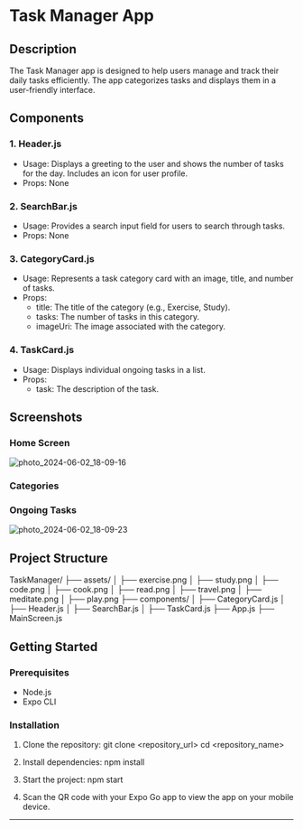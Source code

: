 # Task Manager App

## Description

The Task Manager app is designed to help users manage and track their daily tasks efficiently. The app categorizes tasks and displays them in a user-friendly interface.

## Components

### 1. Header.js

- Usage: Displays a greeting to the user and shows the number of tasks for the day. Includes an icon for user profile.
- Props: None

### 2. SearchBar.js

- Usage: Provides a search input field for users to search through tasks.
- Props: None

### 3. CategoryCard.js

- Usage: Represents a task category card with an image, title, and number of tasks.
- Props:
  - title: The title of the category (e.g., Exercise, Study).
  - tasks: The number of tasks in this category.
  - imageUri: The image associated with the category.

### 4. TaskCard.js

- Usage: Displays individual ongoing tasks in a list.
- Props:
  - task: The description of the task.

## Screenshots

### Home Screen

![photo_2024-06-02_18-09-16](https://github.com/11024572/rn-assignment3-11024572/assets/170142523/10bfd24b-2d93-4a41-b10f-42969f57e20e)

### Categories

### Ongoing Tasks

![photo_2024-06-02_18-09-23](https://github.com/11024572/rn-assignment3-11024572/assets/170142523/444075b1-ac88-4de4-b245-b58792ea80ed)

## Project Structure

TaskManager/
├── assets/
│ ├── exercise.png
│ ├── study.png
│ ├── code.png
│ ├── cook.png
│ ├── read.png
│ ├── travel.png
│ ├── meditate.png
│ ├── play.png
├── components/
│ ├── CategoryCard.js
│ ├── Header.js
│ ├── SearchBar.js
│ ├── TaskCard.js
├── App.js
├── MainScreen.js

## Getting Started

### Prerequisites

- Node.js
- Expo CLI

### Installation

1. Clone the repository:
   git clone <repository_url>
   cd <repository_name>

2. Install dependencies:
   npm install

3. Start the project:
   npm start

4. Scan the QR code with your Expo Go app to view the app on your mobile device.

---
